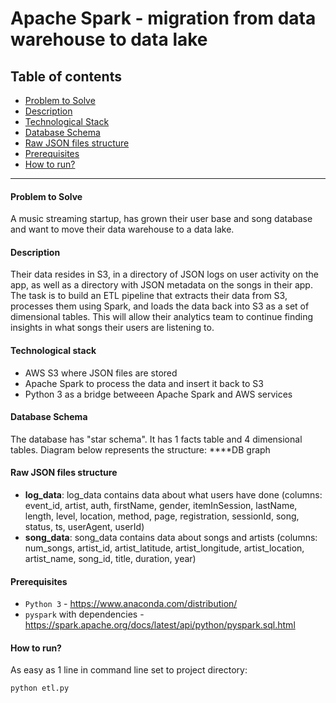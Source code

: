 # Apache Spark - migration from data warehouse to data lake

## Table of contents
* [Problem to Solve](#Problem-to-Solve)
* [Description](#Description)
* [Technological Stack](#Technological-Stack)
* [Database Schema](#Database-Schema)
* [Raw JSON files structure](#Raw-JSON-files-structure)
* [Prerequisites](#Prerequisites)
* [How to run?](#How-to-run)
--------------------------------------------

#### Problem to Solve
A music streaming startup, has grown their user base and song database and want to move their data warehouse to a data lake. 

#### Description
Their data resides in S3, in a directory of JSON logs on user activity on the app, as well as a directory with JSON metadata on the songs in their app. The task is to build an ETL pipeline that extracts their data from S3, processes them using Spark, and loads the data back into S3 as a set of dimensional tables. This will allow their analytics team to continue finding insights in what songs their users are listening to.

#### Technological stack
- AWS S3 where JSON files are stored
- Apache Spark to process the data and insert it back to S3
- Python 3 as a bridge betweeen Apache Spark and AWS services

#### Database Schema
The database has "star schema". It has 1 facts table and 4 dimensional tables. Diagram below represents the structure:
****DB graph

#### Raw JSON files structure
- **log_data**: log_data contains data about what users have done (columns: event_id, artist, auth, firstName, gender, itemInSession, lastName, length, level, location, method, page, registration, sessionId, song, status, ts, userAgent, userId)
- **song_data**: song_data contains data about songs and artists (columns: num_songs, artist_id, artist_latitude, artist_longitude, artist_location, artist_name, song_id, title, duration, year)

#### Prerequisites
- `Python 3` - https://www.anaconda.com/distribution/
- `pyspark` with dependencies - https://spark.apache.org/docs/latest/api/python/pyspark.sql.html

#### How to run?
As easy as 1 line in command line set to project directory:
```python
python etl.py
```
    
  
